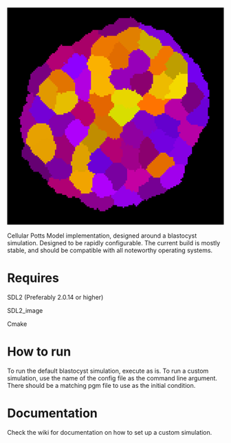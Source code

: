 ![Screenshot](./img/logo.png)

Cellular Potts Model implementation, designed around a blastocyst simulation. Designed to be rapidly configurable. The current build is mostly stable, and should be compatible with all noteworthy operating systems.

# Requires

SDL2 (Preferably 2.0.14 or higher)

SDL2_image

Cmake

# How to run

To run the default blastocyst simulation, execute as is.
To run a custom simulation, use the name of the config file as the command line argument. There should be a matching pgm file to use as the initial condition.

# Documentation
Check the wiki for documentation on how to set up a custom simulation.
